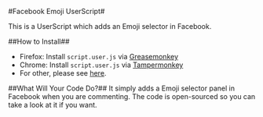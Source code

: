 #Facebook Emoji UserScript#

This is a UserScript which adds an Emoji selector in Facebook. 

##How to Install##

* Firefox: Install `script.user.js` via [Greasemonkey](https://addons.mozilla.org/firefox/addon/748)
* Chrome: Install `script.user.js` via [Tampermonkey](https://chrome.google.com/webstore/detail/tampermonkey/dhdgffkkebhmkfjojejmpbldmpobfkfo?hl=en)
* For other, please see [here](http://userscripts.org/about/installing).

##What Will Your Code Do?##
It simply adds a Emoji selector panel in Facebook when you are commenting. The code is open-sourced so you can take a look at it if you want.